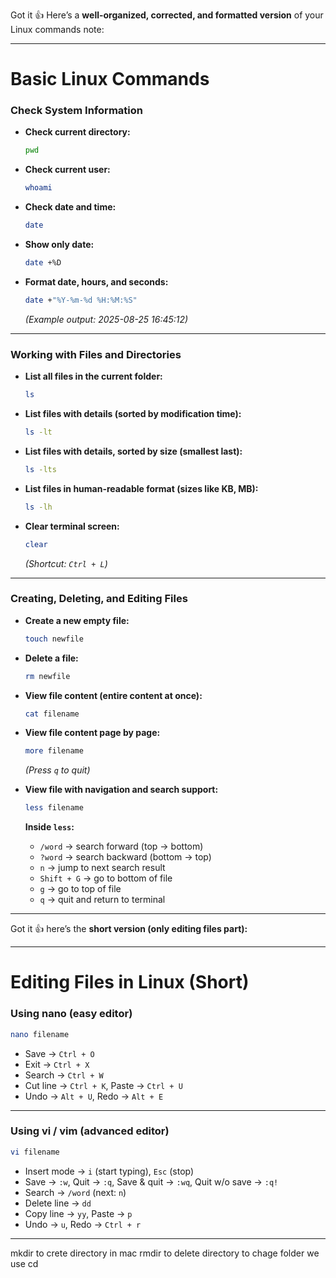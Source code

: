 Got it 👍
Here’s a **well-organized, corrected, and formatted version** of your Linux commands note:

---

# Basic Linux Commands

### Check System Information

* **Check current directory:**

  ```bash
  pwd
  ```

* **Check current user:**

  ```bash
  whoami
  ```

* **Check date and time:**

  ```bash
  date
  ```

* **Show only date:**

  ```bash
  date +%D
  ```

* **Format date, hours, and seconds:**

  ```bash
  date +"%Y-%m-%d %H:%M:%S"
  ```

  *(Example output: 2025-08-25 16:45:12)*

---

### Working with Files and Directories

* **List all files in the current folder:**

  ```bash
  ls
  ```

* **List files with details (sorted by modification time):**

  ```bash
  ls -lt
  ```

* **List files with details, sorted by size (smallest last):**

  ```bash
  ls -lts
  ```

* **List files in human-readable format (sizes like KB, MB):**

  ```bash
  ls -lh
  ```

* **Clear terminal screen:**

  ```bash
  clear
  ```

  *(Shortcut: `Ctrl + L`)*

---

### Creating, Deleting, and Editing Files

* **Create a new empty file:**

  ```bash
  touch newfile
  ```

* **Delete a file:**

  ```bash
  rm newfile
  ```

* **View file content (entire content at once):**

  ```bash
  cat filename
  ```

* **View file content page by page:**

  ```bash
  more filename
  ```

  *(Press `q` to quit)*

* **View file with navigation and search support:**

  ```bash
  less filename
  ```

  **Inside `less`:**

  * `/word` → search forward (top → bottom)
  * `?word` → search backward (bottom → top)
  * `n` → jump to next search result
  * `Shift + G` → go to bottom of file
  * `g` → go to top of file
  * `q` → quit and return to terminal

---

Got it 👍 here’s the **short version (only editing files part):**

---

# Editing Files in Linux (Short)

### Using **nano** (easy editor)

```bash
nano filename
```

* Save → `Ctrl + O`
* Exit → `Ctrl + X`
* Search → `Ctrl + W`
* Cut line → `Ctrl + K`, Paste → `Ctrl + U`
* Undo → `Alt + U`, Redo → `Alt + E`

---

### Using **vi / vim** (advanced editor)

```bash
vi filename
```

* Insert mode → `i` (start typing), `Esc` (stop)
* Save → `:w`, Quit → `:q`, Save & quit → `:wq`, Quit w/o save → `:q!`
* Search → `/word` (next: `n`)
* Delete line → `dd`
* Copy line → `yy`, Paste → `p`
* Undo → `u`, Redo → `Ctrl + r`

---


mkdir to crete directory in mac
rmdir to delete directory
to chage folder we use cd

